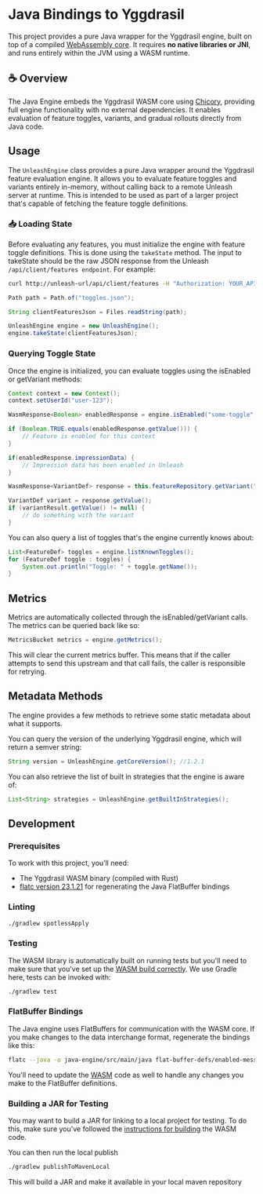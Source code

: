 # Java Bindings to Yggdrasil

This project provides a pure Java wrapper for the Yggdrasil engine, built on top of a compiled [WebAssembly core](../pure-wasm). It requires **no native libraries or JNI**, and runs entirely within the JVM using a WASM runtime.

## ☕ Overview

The Java Engine embeds the Yggdrasil WASM core using [Chicory](https://github.com/dylibso/chicory), providing full engine functionality with no external dependencies. It enables evaluation of feature toggles, variants, and gradual rollouts directly from Java code.

## Usage

The `UnleashEngine` class provides a pure Java wrapper around the Yggdrasil feature evaluation engine. It allows you to evaluate feature toggles and variants entirely in-memory, without calling back to a remote Unleash server at runtime. This is intended to be used as part of a larger project that's capable of fetching the feature toggle definitions.

### 📥 Loading State

Before evaluating any features, you must initialize the engine with feature toggle definitions. This is done using the `takeState` method. The input to takeState should be the raw JSON response from the Unleash `/api/client/features endpoint`. For example:

``` bash
curl http://unleash-url/api/client/features -H "Authorization: YOUR_API_TOKEN" > toggles.json
```

``` java
Path path = Path.of("toggles.json");

String clientFeaturesJson = Files.readString(path);

UnleashEngine engine = new UnleashEngine();
engine.takeState(clientFeaturesJson);

```

### Querying Toggle State

Once the engine is initialized, you can evaluate toggles using the isEnabled or getVariant methods:

``` java
Context context = new Context();
context.setUserId("user-123");

WasmResponse<Boolean> enabledResponse = engine.isEnabled("some-toggle", context);

if (Boolean.TRUE.equals(enabledResponse.getValue())) {
    // Feature is enabled for this context
}

if(enabledResponse.impressionData) {
    // Impression data has been enabled in Unleash
}

WasmResponse<VariantDef> response = this.featureRepository.getVariant("some-toggle-with-variants", context);

VariantDef variant = response.getValue();
if (variantResult.getValue() != null) {
    // do something with the variant
}
```

You can also query a list of toggles that's the engine currently knows about:

``` java
List<FeatureDef> toggles = engine.listKnownToggles();
for (FeatureDef toggle : toggles) {
    System.out.println("Toggle: " + toggle.getName());
}
```

## Metrics

Metrics are automatically collected through the isEnabled/getVariant calls. The metrics can be queried back like so:

``` java
MetricsBucket metrics = engine.getMetrics();
```

This will clear the current metrics buffer. This means that if the caller attempts to send this upstream and that call fails, the caller is responsible for retrying.


## Metadata Methods

The engine provides a few methods to retrieve some static metadata about what it supports.

You can query the version of the underlying Yggdrasil engine, which will return a semver string:

``` java
String version = UnleashEngine.getCoreVersion(); //1.2.1
```

You can also retrieve the list of built in strategies that the engine is aware of:

``` java
List<String> strategies = UnleashEngine.getBuiltInStrategies();
```


## Development

### Prerequisites

To work with this project, you’ll need:

- The Yggdrasil WASM binary (compiled with Rust)
- [flatc version 23.1.21](https://github.com/google/flatbuffers/releases/tag/v23.1.21) for regenerating the Java FlatBuffer bindings

### Linting

```bash
./gradlew spotlessApply
```

### Testing

The WASM library is automatically built on running tests but you'll need to make sure that you've set up the [WASM build correctly](../pure-wasm/README.md). We use Gradle here, tests can be invoked with:

``` bash
./gradlew test
```

### FlatBuffer Bindings

The Java engine uses FlatBuffers for communication with the WASM core. If you make changes to the data interchange format, regenerate the bindings like this:

``` bash
flatc --java -o java-engine/src/main/java flat-buffer-defs/enabled-message.fbs

```

You'll need to update the [WASM](../pure-wasm/) code as well to handle any changes you make to the FlatBuffer definitions.

### Building a JAR for Testing

You may want to build a JAR for linking to a local project for testing. To do this, make sure you've followed the [instructions for building](../pure-wasm/README.md) the WASM code.

You can then run the local publish

``` bash
./gradlew publishToMavenLocal
```

This will build a JAR and make it available in your local maven repository

